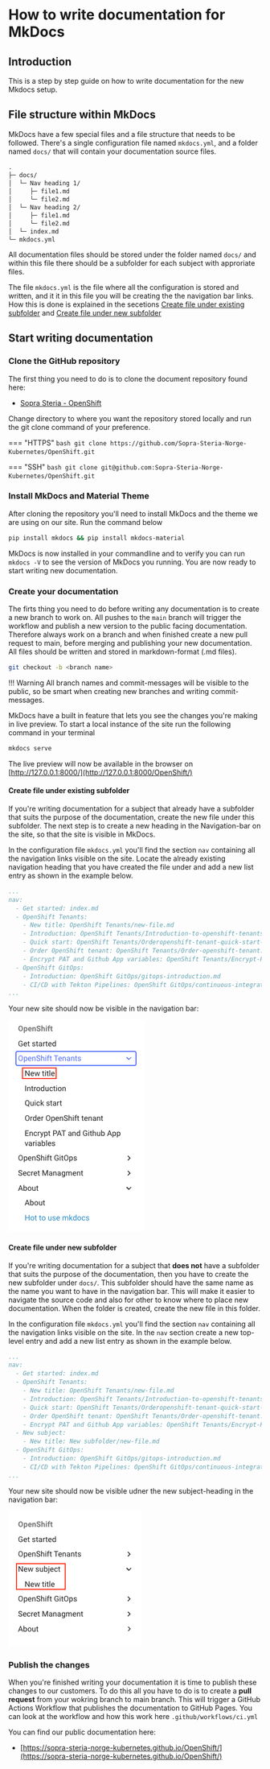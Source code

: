 # How to write documentation for MkDocs

## Introduction
This is a step by step guide on how to write documentation for the new Mkdocs setup. 

## File structure within MkDocs
MkDocs have a few special files and a file structure that needs to be followed. There's a single configuration file named `mkdocs.yml`, and a folder named `docs/` that will contain your documentation source files.

```
.
├─ docs/
│  └─ Nav heading 1/
│     ├─ file1.md
│     └─ file2.md
│  └─ Nav heading 2/
│     ├─ file1.md
│     └─ file2.md
│  └─ index.md
└─ mkdocs.yml
```

All documentation files should be stored under the folder named `docs/` and within this file there should be a subfolder for each subject with approriate files.

The file `mkdocs.yml` is the file where all the configuration is stored and written, and it it in this file you will be creating the the navigation bar links. How this is done is explained in the secetions [Create file under existing subfolder](#create-file-under-existing-subfolder) and [Create file under new subfolder](#create-file-under-new-subfolder)

## Start writing documentation

### Clone the GitHub repository
The first thing you need to do is to clone the document repository found here: 

* [Sopra Steria - OpenShift](https://github.com/Sopra-Steria-Norge-Kubernetes/OpenShift.git)

Change directory to where you want the repository stored locally and run the git clone command of your preference.

=== "HTTPS"
    ```bash
    git clone https://github.com/Sopra-Steria-Norge-Kubernetes/OpenShift.git
    ```

=== "SSH"
    ```bash
    git clone git@github.com:Sopra-Steria-Norge-Kubernetes/OpenShift.git
    ```

### Install MkDocs and Material Theme
After cloning the repository you'll need to install MkDocs and the theme we are using on our site. Run the command below

```bash
pip install mkdocs && pip install mkdocs-material
```

MkDocs is now installed in your commandline and to verify you can run `mkdocs -V` to see the version of MkDocs you running.
You are now ready to start writing new documentation.

### Create your documentation
The firts thing you need to do before writing any documentation is to create a new branch to work on. All pushes to the `main` branch will trigger the workflow and publish a new version to the public facing documentation. Therefore always work on a branch and when finished create a new pull request to main, before merging and publishing your new documentation. All files should be written and stored in markdown-format (.md files).

```bash title="Create new branch"
git checkout -b <branch name>
```

!!! Warning
    All branch names and commit-messages will be visible to the public, so be smart when creating new branches and writing commit-messages. 

MkDocs have a built in feature that lets you see the changes you're making in live preview. To start a local instance of the site run the following command in your terminal

```bash title="Start live preview"
mkdocs serve
```

The live preview will now be available in the browser on [http://127.0.0.1:8000/](http://127.0.0.1:8000/OpenShift/)

#### Create file under existing subfolder
If you're writing documentation for a subject that already have a subfolder that suits the purpose of the documentation, create the new file under this subfolder. The next step is to create a new heading in the Navigation-bar on the site, so that the site is visible in MkDocs. 

In the configuration file `mkdocs.yml` you'll find the section `nav` containing all the navigation links visible on the site. Locate the already existing navigation heading that you have created the file under and add a new list entry as shown in the example below. 

```yaml hl_lines="4 5"
...
nav: 
  - Get started: index.md
  - OpenShift Tenants:
    - New title: OpenShift Tenants/new-file.md
    - Introduction: OpenShift Tenants/Introduction-to-openshift-tenants.md
    - Quick start: OpenShift Tenants/Orderopenshift-tenant-quick-start-guide.md
    - Order OpenShift tenant: OpenShift Tenants/Order-openshift-tenant.md
    - Encrypt PAT and Github App variables: OpenShift Tenants/Encrypt-PAT-and-GitHub-App-variables-for-argo-CD.md
  - OpenShift GitOps:
    - Introduction: OpenShift GitOps/gitops-introduction.md
    - CI/CD with Tekton Pipelines: OpenShift GitOps/continuous-integration-and-delivery-with-tekton-pipelines.md
...
```

Your new site should now be visible in the navigation bar:

![nav-bar](../img/About/nav-bar.png)

#### Create file under new subfolder
If you're writing documentation for a subject that **does not** have a subfolder that suits the purpose of the documentation, then you have to create the new subfolder under `docs/`. This subfolder should have the same name as the name you want to have in the navigation bar. This will make it easier to navigate the source code and also for other to know where to place new documentation. When the folder is created, create the new file in this folder. 

In the configuration file `mkdocs.yml` you'll find the section `nav` containing all the navigation links visible on the site. In the `nav` section create a new top-level entry and add a new list entry as shown in the example below.

```yaml hl_lines="10 11"
...
nav: 
  - Get started: index.md
  - OpenShift Tenants:
    - New title: OpenShift Tenants/new-file.md
    - Introduction: OpenShift Tenants/Introduction-to-openshift-tenants.md
    - Quick start: OpenShift Tenants/Orderopenshift-tenant-quick-start-guide.md
    - Order OpenShift tenant: OpenShift Tenants/Order-openshift-tenant.md
    - Encrypt PAT and Github App variables: OpenShift Tenants/Encrypt-PAT-and-GitHub-App-variables-for-argo-CD.md
  - New subject:
    - New title: New subfolder/new-file.md
  - OpenShift GitOps:
    - Introduction: OpenShift GitOps/gitops-introduction.md
    - CI/CD with Tekton Pipelines: OpenShift GitOps/continuous-integration-and-delivery-with-tekton-pipelines.md
...
```

Your new site should now be visible udner the new subject-heading in the navigation bar:

![nav-bar](../img/About/nav-bar-new-subject.png)

### Publish the changes
When you're finished writing your documentation it is time to publish these changes to our customers. To do this all you have to do is to create a **pull request** from your wokring branch to main branch. This will trigger a GitHub Actions Workflow that publishes the documentation to GitHub Pages. You can look at the workflow and how this work here `.github/workflows/ci.yml`

You can find our public documentation here:

* [https://sopra-steria-norge-kubernetes.github.io/OpenShift/](https://sopra-steria-norge-kubernetes.github.io/OpenShift/)


